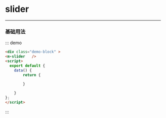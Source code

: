 # slider

---

### 基础用法

<div class="demo-block" >
<m-slider  />

<script>
    export default {
  name: "App",
  data() {
    return {
      
    };
  }
};
</script>
</div>

::: demo

```html
<div class="demo-block" >
<m-slider   />
<script>
  export default {
    data() {
        return {
          
        }

    }
};
</script>
```

:::